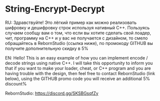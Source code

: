 # String-Encrypt-Decrypt
RU: Здравствуйте! Это лёгкий пример как можно реализовать шифровку и дешифровку строк используя нативный C++. Пользуясь случаем сообщу вам о том, что если вы хотите сделать свой лоадер, чит, программу на C++ и у вас не получается с дизайном, то смело обращайтесь в RebornStudio (ссылка ниже), по промокоду GITHUB вы получите дополнительную скидку в 5%

EN: Hello! This is an easy example of how you can implement encode / decode strings using native C++. I will take this opportunity to inform you that if you want to make your loader, cheat, or C++ program and you are having trouble with the design, then feel free to contact RebornStudio (link below), using the GITHUB promo code you will receive an additional 5% discount%

RebornStudio: https://discord.gg/SKSBGsqfZy
